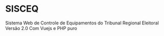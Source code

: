 # SISCEQ
Sistema Web de Controle de Equipamentos do Tribunal Regional Eleitoral Versão 2.0 Com Vuejs e PHP puro
